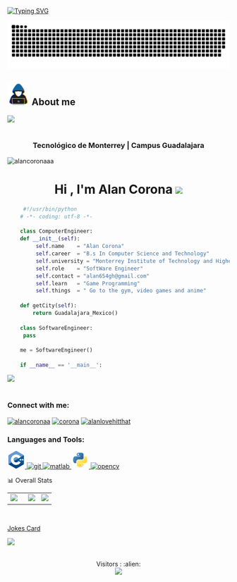 [![Typing SVG](https://readme-typing-svg.herokuapp.com?font=Architects+Daughter&color=196F3D&size=30&lines=Hey!+It's+Alan+Corona!;I'm+a+Software+Engineer+Student...;I'm+a+Crazy+Hacking+Fan;And+I'm+a+proud+Mexican)](https://git.io/typing-svg)
 
  <img  src="https://github.com/1999AZZAR/1999AZZAR/blob/main/resources/img/grid-snake.svg"
       alt="snake" /></a>
     
## <picture><img src = "https://github.com/0xAbdulKhalid/0xAbdulKhalid/raw/main/assets/mdImages/about_me.gif" width = 50px></picture> **About me**
<img src="https://user-images.githubusercontent.com/73097560/115834477-dbab4500-a447-11eb-908a-139a6edaec5c.gif"><br><br>
<h3 align="center">Tecnológico de Monterrey | Campus Guadalajara</h3>
<img src="https://komarev.com/ghpvc/?username=alancoronaaa&label=Profile%20views&color=b40e40&style=flat-square" alt="alancoronaaa" /> </p>
<h1 align="center"><b>Hi , I'm Alan Corona </b><img src="https://media.giphy.com/media/12oufCB0MyZ1Go/giphy.gif" width="50"></h2> 

   
```python
     #!/usr/bin/python
    # -*- coding: utf-8 -*-
    
    class ComputerEngineer:
    def __init__(self):
         self.name    = "Alan Corona"
         self.career  = "B.s In Computer Science and Technology"
         self.university = "Monterrey Institute of Technology and Higher Education"
         self.role    = "SoftWare Engineer"
         self.contact = "alan654gh@gmail.com"
         self.learn   = "Game Programming"
         self.things  = " Go to the gym, video games and anime"

    def getCity(self):
        return Guadalajara_Mexico()

    class SoftwareEngineer:
     pass

    me = SoftwareEngineer()
    
    if __name__ == '__main__':
```
 
<img src="https://user-images.githubusercontent.com/73097560/115834477-dbab4500-a447-11eb-908a-139a6edaec5c.gif"><br><br>





<h3 align="left">Connect with me:</h3>
<p align="left">
<a href="https://linkedin.com/in/alancoronaa" target="blank"><img align="center" src="https://raw.githubusercontent.com/rahuldkjain/github-profile-readme-generator/master/src/images/icons/Social/linked-in-alt.svg" alt="alancoronaa" height="30" width="40" /></a>
<a href="https://stackoverflow.com/users/corona" target="blank"><img align="center" src="https://raw.githubusercontent.com/rahuldkjain/github-profile-readme-generator/master/src/images/icons/Social/stack-overflow.svg" alt="corona" height="30" width="40" /></a>
<a href="https://instagram.com/alanlovehitthat" target="blank"><img align="center" src="https://raw.githubusercontent.com/rahuldkjain/github-profile-readme-generator/master/src/images/icons/Social/instagram.svg" alt="alanlovehitthat" height="30" width="40" /></a>
</p>

<h3 align="left">Languages and Tools:</h3>
<p align="left">
  <a href="https://www.w3schools.com/cpp/" target="_blank" rel="noreferrer">
    <img src="https://raw.githubusercontent.com/devicons/devicon/master/icons/cplusplus/cplusplus-original.svg" alt="cplusplus" width="40" height="40"/>
  </a>
  <a href="https://git-scm.com/" target="_blank" rel="noreferrer">
    <img src="https://www.vectorlogo.zone/logos/git-scm/git-scm-icon.svg" alt="git" width="40" height="40"/>
  </a>
  <a href="https://www.mathworks.com/" target="_blank" rel="noreferrer">
    <img src="https://upload.wikimedia.org/wikipedia/commons/2/21/Matlab_Logo.png" alt="matlab" width="40" height="40"/>
  </a>
  <a href="https://www.python.org" target="_blank" rel="noreferrer">
    <img src="https://raw.githubusercontent.com/devicons/devicon/master/icons/python/python-original.svg" alt="python" width="40" height="40"/>
  </a>
  <a href="https://www.opencv.org/" target="_blank" rel="noreferrer">
    <img src="https://www.vectorlogo.zone/logos/opencv/opencv-icon.svg" alt="opencv" width="40" height="40"/>
  </a>
</p>
📊 Overall Stats

 
<table width="100%"> 
  <tr>
    <td width="40%">
      <img src="https://github-readme-stats.vercel.app/api?username=AlanCoronaaa&show_icons=true&theme=algolia">
    </td>
    <td width="30%">
      <img src="https://github-readme-stats-eight-theta.vercel.app/api/top-langs/?username=AlanCoronaaa&layout=compact&langs_count=8&theme=algolia">
    </td>
    <td width="30%">
      <img src="https://github-readme-stats.vercel.app/api/top-langs?username=AlanCoronaaa&amp;langs_count=8&amp;theme=algolia">
    </td>
  </tr>
</table>

<br/>
 
[Jokes Card](https://readme-jokes.vercel.app/api?theme=tokyonight)


<img src="https://user-images.githubusercontent.com/73097560/115834477-dbab4500-a447-11eb-908a-139a6edaec5c.gif"><br><br>
 
<p align="center"> 
  Visitors : :alien:<br>
  <img src="https://profile-counter.glitch.me/AlanCoronaaa/count.svg" />
</p>

